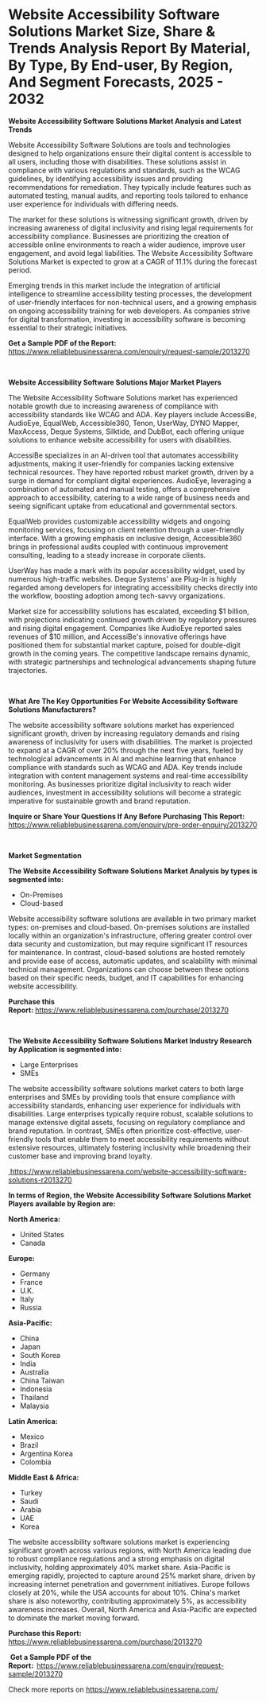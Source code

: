 <p><h1>Website Accessibility Software Solutions Market Size, Share & Trends Analysis Report By Material, By Type, By End-user, By Region, And Segment Forecasts, 2025 - 2032</h1></p><p><strong>Website Accessibility Software Solutions Market Analysis and Latest Trends</strong></p>
<p><p>Website Accessibility Software Solutions are tools and technologies designed to help organizations ensure their digital content is accessible to all users, including those with disabilities. These solutions assist in compliance with various regulations and standards, such as the WCAG guidelines, by identifying accessibility issues and providing recommendations for remediation. They typically include features such as automated testing, manual audits, and reporting tools tailored to enhance user experience for individuals with differing needs.</p><p>The market for these solutions is witnessing significant growth, driven by increasing awareness of digital inclusivity and rising legal requirements for accessibility compliance. Businesses are prioritizing the creation of accessible online environments to reach a wider audience, improve user engagement, and avoid legal liabilities. The Website Accessibility Software Solutions Market is expected to grow at a CAGR of 11.1% during the forecast period. </p><p>Emerging trends in this market include the integration of artificial intelligence to streamline accessibility testing processes, the development of user-friendly interfaces for non-technical users, and a growing emphasis on ongoing accessibility training for web developers. As companies strive for digital transformation, investing in accessibility software is becoming essential to their strategic initiatives.</p></p>
<p><strong>Get a Sample PDF of the Report:&nbsp;</strong> <a href="https://www.reliablebusinessarena.com/enquiry/request-sample/2013270?utm_campaign=2647&utm_medium=2&utm_source=Github&utm_content=ia&utm_term=11032025&utm_id=website-accessibility-software-solutions">https://www.reliablebusinessarena.com/enquiry/request-sample/2013270</a></p>
<p>&nbsp;</p>
<p><strong>Website Accessibility Software Solutions Major Market Players</strong></p>
<p><p>The Website Accessibility Software Solutions market has experienced notable growth due to increasing awareness of compliance with accessibility standards like WCAG and ADA. Key players include AccessiBe, AudioEye, EqualWeb, Accessible360, Tenon, UserWay, DYNO Mapper, MaxAccess, Deque Systems, Silktide, and DubBot, each offering unique solutions to enhance website accessibility for users with disabilities.</p><p>AccessiBe specializes in an AI-driven tool that automates accessibility adjustments, making it user-friendly for companies lacking extensive technical resources. They have reported robust market growth, driven by a surge in demand for compliant digital experiences. AudioEye, leveraging a combination of automated and manual testing, offers a comprehensive approach to accessibility, catering to a wide range of business needs and seeing significant uptake from educational and governmental sectors.</p><p>EqualWeb provides customizable accessibility widgets and ongoing monitoring services, focusing on client retention through a user-friendly interface. With a growing emphasis on inclusive design, Accessible360 brings in professional audits coupled with continuous improvement consulting, leading to a steady increase in corporate clients.</p><p>UserWay has made a mark with its popular accessibility widget, used by numerous high-traffic websites. Deque Systems' axe Plug-In is highly regarded among developers for integrating accessibility checks directly into the workflow, boosting adoption among tech-savvy organizations.</p><p>Market size for accessibility solutions has escalated, exceeding $1 billion, with projections indicating continued growth driven by regulatory pressures and rising digital engagement. Companies like AudioEye reported sales revenues of $10 million, and AccessiBe's innovative offerings have positioned them for substantial market capture, poised for double-digit growth in the coming years. The competitive landscape remains dynamic, with strategic partnerships and technological advancements shaping future trajectories.</p></p>
<p>&nbsp;</p>
<p><strong>What Are The Key Opportunities For Website Accessibility Software Solutions Manufacturers?</strong></p>
<p><p>The website accessibility software solutions market has experienced significant growth, driven by increasing regulatory demands and rising awareness of inclusivity for users with disabilities. The market is projected to expand at a CAGR of over 20% through the next five years, fueled by technological advancements in AI and machine learning that enhance compliance with standards such as WCAG and ADA. Key trends include integration with content management systems and real-time accessibility monitoring. As businesses prioritize digital inclusivity to reach wider audiences, investment in accessibility solutions will become a strategic imperative for sustainable growth and brand reputation.</p></p>
<p><strong>Inquire or Share Your Questions If Any Before Purchasing This Report:</strong> <a href="https://www.reliablebusinessarena.com/enquiry/pre-order-enquiry/2013270?utm_campaign=2647&utm_medium=2&utm_source=Github&utm_content=ia&utm_term=11032025&utm_id=website-accessibility-software-solutions">https://www.reliablebusinessarena.com/enquiry/pre-order-enquiry/2013270</a></p>
<p>&nbsp;</p>
<p><strong>Market Segmentation</strong></p>
<p><strong>The Website Accessibility Software Solutions Market Analysis by types is segmented into:</strong></p>
<p><ul><li>On-Premises</li><li>Cloud-based</li></ul></p>
<p><p>Website accessibility software solutions are available in two primary market types: on-premises and cloud-based. On-premises solutions are installed locally within an organization's infrastructure, offering greater control over data security and customization, but may require significant IT resources for maintenance. In contrast, cloud-based solutions are hosted remotely and provide ease of access, automatic updates, and scalability with minimal technical management. Organizations can choose between these options based on their specific needs, budget, and IT capabilities for enhancing website accessibility.</p></p>
<p><strong>Purchase this Report:&nbsp;</strong><a href="https://www.reliablebusinessarena.com/purchase/2013270?utm_campaign=2647&utm_medium=2&utm_source=Github&utm_content=ia&utm_term=11032025&utm_id=website-accessibility-software-solutions">https://www.reliablebusinessarena.com/purchase/2013270</a></p>
<p>&nbsp;</p>
<p><strong>The Website Accessibility Software Solutions Market Industry Research by Application is segmented into:</strong></p>
<p><ul><li>Large Enterprises</li><li>SMEs</li></ul></p>
<p><p>The website accessibility software solutions market caters to both large enterprises and SMEs by providing tools that ensure compliance with accessibility standards, enhancing user experience for individuals with disabilities. Large enterprises typically require robust, scalable solutions to manage extensive digital assets, focusing on regulatory compliance and brand reputation. In contrast, SMEs often prioritize cost-effective, user-friendly tools that enable them to meet accessibility requirements without extensive resources, ultimately fostering inclusivity while broadening their customer base and improving brand loyalty.</p></p>
<p><a href="https://www.reliablebusinessarena.com/website-accessibility-software-solutions-r2013270?utm_campaign=2647&utm_medium=2&utm_source=Github&utm_content=ia&utm_term=11032025&utm_id=website-accessibility-software-solutions">&nbsp;https://www.reliablebusinessarena.com/website-accessibility-software-solutions-r2013270</a></p>
<p><strong>In terms of Region, the Website Accessibility Software Solutions Market Players available by Region are:</strong></p>
<p>
    <p> <strong> North America: </strong>
        <ul>
            <li>United States</li>
            <li>Canada</li>
        </ul>
        </p> 
    <p> <strong> Europe: </strong>
        <ul>
            <li>Germany</li>
            <li>France</li>
            <li>U.K.</li>
            <li>Italy</li>
            <li>Russia</li>
        </ul>
        </p> 
    <p> <strong> Asia-Pacific: </strong>
        <ul>
            <li>China</li>
            <li>Japan</li>
            <li>South Korea</li>
            <li>India</li>
            <li>Australia</li>
            <li>China Taiwan</li>
            <li>Indonesia</li>
            <li>Thailand</li>
            <li>Malaysia</li>
        </ul>
        </p> 
    <p> <strong> Latin America: </strong>
        <ul>
            <li>Mexico</li>
            <li>Brazil</li>
            <li>Argentina Korea</li>
            <li>Colombia</li>
        </ul>
        </p> 
    <p> <strong> Middle East & Africa: </strong>
        <ul>
            <li>Turkey</li>
            <li>Saudi</li>
            <li>Arabia</li>
            <li>UAE</li>
            <li>Korea</li>
        </ul>
    </p>
    </p>
<p><p>The website accessibility software solutions market is experiencing significant growth across various regions, with North America leading due to robust compliance regulations and a strong emphasis on digital inclusivity, holding approximately 40% market share. Asia-Pacific is emerging rapidly, projected to capture around 25% market share, driven by increasing internet penetration and government initiatives. Europe follows closely at 20%, while the USA accounts for about 10%. China's market share is also noteworthy, contributing approximately 5%, as accessibility awareness increases. Overall, North America and Asia-Pacific are expected to dominate the market moving forward.</p></p>
<p><strong>Purchase this Report: </strong><a href="https://www.reliablebusinessarena.com/purchase/2013270?utm_campaign=2647&utm_medium=2&utm_source=Github&utm_content=ia&utm_term=11032025&utm_id=website-accessibility-software-solutions">https://www.reliablebusinessarena.com/purchase/2013270</a></p>
<p>&nbsp;<strong>Get a Sample PDF of the Report:&nbsp;&nbsp;</strong><a href="https://www.reliablebusinessarena.com/enquiry/request-sample/2013270?utm_campaign=2647&utm_medium=2&utm_source=Github&utm_content=ia&utm_term=11032025&utm_id=website-accessibility-software-solutions">https://www.reliablebusinessarena.com/enquiry/request-sample/2013270</a></p>
<p><strong></strong></p>
<p>Check more reports on <a href="https://www.reliablebusinessarena.com/?utm_campaign=2647&utm_medium=2&utm_source=Github&utm_content=ia&utm_term=11032025&utm_id=website-accessibility-software-solutions">https://www.reliablebusinessarena.com/</a></p>